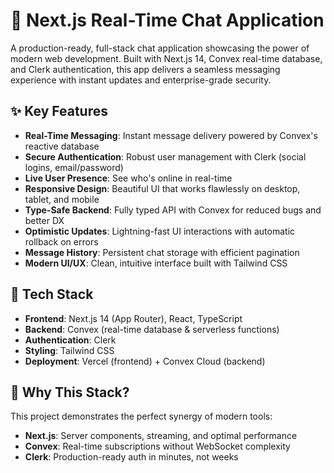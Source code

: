 # 💬 Next.js Real-Time Chat Application

A production-ready, full-stack chat application showcasing the power of modern web development. Built with Next.js 14, Convex real-time database, and Clerk authentication, this app delivers a seamless messaging experience with instant updates and enterprise-grade security.

## ✨ Key Features

- **Real-Time Messaging**: Instant message delivery powered by Convex's reactive database
- **Secure Authentication**: Robust user management with Clerk (social logins, email/password)
- **Live User Presence**: See who's online in real-time
- **Responsive Design**: Beautiful UI that works flawlessly on desktop, tablet, and mobile
- **Type-Safe Backend**: Fully typed API with Convex for reduced bugs and better DX
- **Optimistic Updates**: Lightning-fast UI interactions with automatic rollback on errors
- **Message History**: Persistent chat storage with efficient pagination
- **Modern UI/UX**: Clean, intuitive interface built with Tailwind CSS

## 🚀 Tech Stack

- **Frontend**: Next.js 14 (App Router), React, TypeScript
- **Backend**: Convex (real-time database & serverless functions)
- **Authentication**: Clerk
- **Styling**: Tailwind CSS
- **Deployment**: Vercel (frontend) + Convex Cloud (backend)

## 🎯 Why This Stack?

This project demonstrates the perfect synergy of modern tools:
- **Next.js**: Server components, streaming, and optimal performance
- **Convex**: Real-time subscriptions without WebSocket complexity
- **Clerk**: Production-ready auth in minutes, not weeks
